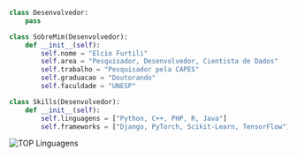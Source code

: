 ```python
class Desenvolvedor:
    pass

class SobreMim(Desenvolvedor):
    def __init__(self):
        self.nome = "Elcio Furtili"
        self.area = "Pesquisador, Desenvolvedor, Cientista de Dados"
        self.trabalho = "Pesquisador pela CAPES"
        self.graduacao = "Doutorando"
        self.faculdade = "UNESP"

class Skills(Desenvolvedor):
    def __init__(self):
        self.linguagens = ["Python, C++, PHP, R, Java"]
        self.frameworks = ["Django, PyTorch, Scikit-Learn, TensorFlow"]

```

![TOP Linguagens](https://github-readme-stats.vercel.app/api/top-langs/?username=elciofurtili&layout=compact&theme=dracula)

